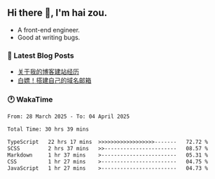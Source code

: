 ## Hi there 👋, I'm hai zou.

- A front-end engineer.
- Good at writing bugs.

### 📖 Latest Blog Posts
<!-- BLOG-POST-LIST:START -->
- [关于我的博客建站经历](https://www.izou.top/2025/01/blog-site-build/)
- [白嫖！搭建自己的域名邮箱](https://www.izou.top/2025/01/domain-mail/)
<!-- BLOG-POST-LIST:END -->

### 🕐 WakaTime
<!--START_SECTION:waka-->

```txt
From: 28 March 2025 - To: 04 April 2025

Total Time: 30 hrs 39 mins

TypeScript   22 hrs 17 mins  >>>>>>>>>>>>>>>>>>-------   72.72 %
SCSS         2 hrs 37 mins   >>-----------------------   08.57 %
Markdown     1 hr 37 mins    >------------------------   05.31 %
CSS          1 hr 27 mins    >------------------------   04.75 %
JavaScript   1 hr 27 mins    >------------------------   04.73 %
```

<!--END_SECTION:waka-->
